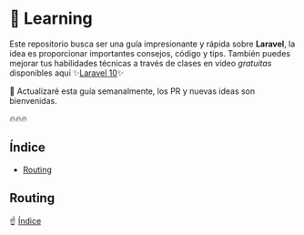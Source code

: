 # 💪 Learning

Este repositorio busca ser una guía impresionante y rápida sobre **Laravel**, la idea es proporcionar importantes consejos, código y tips. 
También puedes mejorar tus habilidades técnicas a través de clases en video _gratuitas_ disponibles aquí ✨[Laravel 10](https://rimorsoft.com/laravel)✨

🚀 Actualizaré esta guía semanalmente, los PR y nuevas ideas son bienvenidas.

🔥🔥🔥

## Índice

- [Routing](#routing)

## Routing

☝️ [Índice](#índice) 
